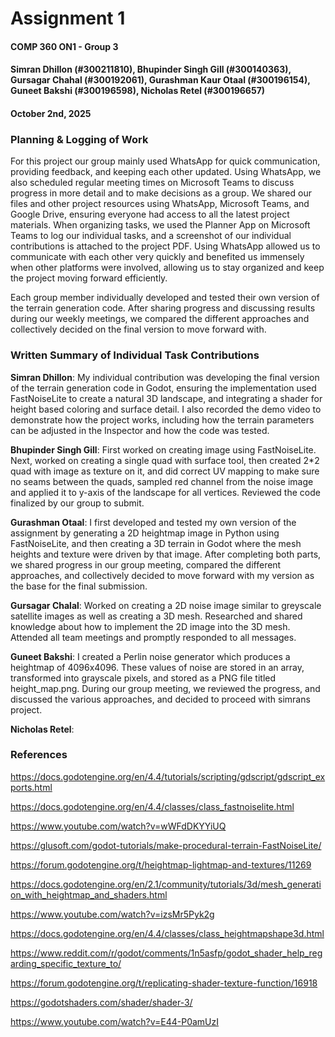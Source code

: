 # **Assignment 1**
#### COMP 360 ON1 - Group 3
#### Simran Dhillon (#300211810), Bhupinder Singh Gill (#300140363), Gursagar Chahal (#300192061), Gurashman Kaur Otaal (#300196154), Guneet Bakshi (#300196598), Nicholas Retel (#300196657)
#### October 2nd, 2025

### Planning & Logging of Work
For this project our group mainly used WhatsApp for quick communication, providing feedback, and keeping each other updated. Using WhatsApp, we also scheduled regular meeting times on Microsoft Teams to discuss progress in more detail and to make decisions as a group. We shared our files and other project resources using WhatsApp, Microsoft Teams, and Google Drive, ensuring everyone had access to all the latest project materials. When organizing tasks, we used the Planner App on Microsoft Teams to log our individual tasks, and a screenshot of our individual contributions is attached to the project PDF. Using WhatsApp allowed us to communicate with each other very quickly and benefited us immensely when other platforms were involved, allowing us to stay organized and keep the project moving forward efficiently.

Each group member individually developed and tested their own version of the terrain generation code. After sharing progress and discussing results during our weekly meetings, we compared the different approaches and collectively decided on the final version to move forward with.

### Written Summary of Individual Task Contributions
**Simran Dhillon**: My individual contribution was developing the final version of the terrain generation code in Godot, ensuring the implementation used FastNoiseLite to create a natural 3D landscape, and integrating a shader for height based coloring and surface detail. I also recorded the demo video to demonstrate how the project works, including how the terrain parameters can be adjusted in the Inspector and how the code was tested.

**Bhupinder Singh Gill**: First worked on creating image using FastNoiseLite. Next, worked on creating a single quad with surface tool, then created 2*2 quad with image as texture on it, and did correct UV mapping to make sure no seams between the quads, sampled red channel from the noise image and applied it to y-axis of the landscape for all vertices. Reviewed the code finalized by our group to submit.

**Gurashman Otaal**: I first developed and tested my own version of the assignment by generating a 2D heightmap image in Python using FastNoiseLite, and then creating a 3D terrain in Godot where the mesh heights and texture were driven by that image. After completing both parts, we shared progress in our group meeting, compared the different approaches, and collectively decided to move forward with my version as the base for the final submission.

**Gursagar Chalal**: Worked on creating a 2D noise image similar to greyscale satellite images as well as creating a 3D mesh. Researched and shared knowledge about how to implement the 2D image into the 3D mesh. Attended all team meetings and promptly responded to all messages. 
 
**Guneet Bakshi**: I created a Perlin noise generator which produces a heightmap of 4096x4096. These values of noise are stored in an array, transformed into grayscale pixels, and stored as a PNG file titled height_map.png. During our group meeting, we reviewed the progress, and discussed the various approaches, and decided to proceed with simrans project.

**Nicholas Retel**:

### References
https://docs.godotengine.org/en/4.4/tutorials/scripting/gdscript/gdscript_exports.html

https://docs.godotengine.org/en/4.4/classes/class_fastnoiselite.html

https://www.youtube.com/watch?v=wWFdDKYYiUQ

https://glusoft.com/godot-tutorials/make-procedural-terrain-FastNoiseLite/

https://forum.godotengine.org/t/heightmap-lightmap-and-textures/11269

https://docs.godotengine.org/en/2.1/community/tutorials/3d/mesh_generation_with_heightmap_and_shaders.html

https://www.youtube.com/watch?v=izsMr5Pyk2g

https://docs.godotengine.org/en/4.4/classes/class_heightmapshape3d.html

https://www.reddit.com/r/godot/comments/1n5asfp/godot_shader_help_regarding_specific_texture_to/

https://forum.godotengine.org/t/replicating-shader-texture-function/16918

https://godotshaders.com/shader/shader-3/

https://www.youtube.com/watch?v=E44-P0amUzI
